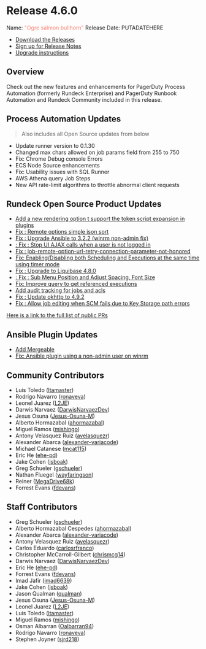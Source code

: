 # Release 4.6.0

Name: <span style="color: salmon"><span class="glyphicon glyphicon-bullhorn"></span> "Ogre salmon bullhorn"</span>
Release Date: PUTADATEHERE

- [Download the Releases](https://download.rundeck.com/)
- [Sign up for Release Notes](https://www.rundeck.com/release-notes-signup)
- [Upgrade instructions](/upgrading/)

## Overview

Check out the new features and enhancements for PagerDuty Process Automation (formerly Rundeck Enterprise) and PagerDuty Runbook Automation and Rundeck Community included in this release.

## Process Automation Updates

> Also includes all Open Source updates from below

* Update runner version to 0.1.30
* Changed max chars allowed on job params field from 255 to 750
* Fix: Chrome Debug console Errors
* ECS Node Source enhancements
* Fix: Usability issues with SQL Runner
* AWS Athena query Job Steps
* New API rate-limit algorithms to throttle abnormal client requests


## Rundeck Open Source Product Updates

* [Add a new rendering option t support the token script expansion in plugins](https://github.com/rundeck/rundeck/pull/7877)
* [Fix : Remote options simple json sort](https://github.com/rundeck/rundeck/pull/7872)
* [Fix : Upgrade Ansible to 3.2.2 (winrm non-admin fix)](https://github.com/rundeck/rundeck/pull/7863)
* [: Fix : Stop UI AJAX calls when a user is not logged in](https://github.com/rundeck/rundeck/pull/7861)
* [Fix : job-remote-option-url-retry-connection-parameter-not-honored](https://github.com/rundeck/rundeck/pull/7856)
* [Fix: Enabling/Disabling both Scheduling and Executions at the same time using timer mode](https://github.com/rundeck/rundeck/pull/7842)
* [Fix : Upgrade to Liquibase 4.8.0](https://github.com/rundeck/rundeck/pull/7831)
* [: Fix : Sub Menu Position and Adjust Spacing, Font Size](https://github.com/rundeck/rundeck/pull/7830)
* [Fix: Improve query to get referenced executions](https://github.com/rundeck/rundeck/pull/7827)
* [Add audit tracking for jobs and acls](https://github.com/rundeck/rundeck/pull/7826)
* [Fix : Update okhttp to 4.9.2](https://github.com/rundeck/rundeck/pull/7825)
* [Fix : Allow job editing when SCM fails due to Key Storage path errors](https://github.com/rundeck/rundeck/pull/7786)


[Here is a link to the full list of public PRs](https://github.com/rundeck/rundeck/pulls?q=is%3Apr+milestone%3A4.6.0+is%3Aclosed)

## Ansible Plugin Updates
* [Add Mergeable](https://github.com/rundeck-plugins/ansible-plugin/pull/325)
* [Fix: Ansible plugin using a non-admin user on winrm](https://github.com/rundeck-plugins/ansible-plugin/pull/324)


## Community Contributors

* Luis Toledo ([ltamaster](https://github.com/ltamaster))
* Rodrigo Navarro ([ronaveva](https://github.com/ronaveva))
* Leonel Juarez ([L2JE](https://github.com/L2JE))
* Darwis Narvaez ([DarwisNarvaezDev](https://github.com/DarwisNarvaezDev))
* Jesus Osuna ([Jesus-Osuna-M](https://github.com/Jesus-Osuna-M))
* Alberto Hormazabal ([ahormazabal](https://github.com/ahormazabal))
* Miguel Ramos ([mishingo](https://github.com/mishingo))
* Antony Velasquez Ruiz ([avelasquezr](https://github.com/avelasquezr))
* Alexander Abarca ([alexander-variacode](https://github.com/alexander-variacode))
* Michael Catanese ([mcat115](https://github.com/mcat115))
* Eric He ([ehe-pd](https://github.com/ehe-pd))
* Jake Cohen ([jsboak](https://github.com/jsboak))
* Greg Schueler ([gschueler](https://github.com/gschueler))
* Nathan Fluegel ([wayfaringson](https://github.com/wayfaringson))
* Reiner ([MegaDrive68k](https://github.com/MegaDrive68k))
* Forrest Evans ([fdevans](https://github.com/fdevans))


## Staff Contributors

* Greg Schueler ([gschueler](https://github.com/gschueler))
* Alberto Hormazabal Cespedes ([ahormazabal](https://github.com/ahormazabal))
* Alexander Abarca ([alexander-variacode](https://github.com/alexander-variacode))
* Antony Velasquez Ruiz ([avelasquezr](https://github.com/avelasquezr))
* Carlos Eduardo ([carlosrfranco](https://github.com/carlosrfranco))
* Christopher McCarroll-Gilbert ([chrismcg14](https://github.com/chrismcg14))
* Darwis Narvaez ([DarwisNarvaezDev](https://github.com/DarwisNarvaezDev))
* Eric He ([ehe-pd](https://github.com/ehe-pd))
* Forrest Evans ([fdevans](https://github.com/fdevans))
* Imad Jafir ([imad6639](https://github.com/imad6639))
* Jake Cohen ([jsboak](https://github.com/jsboak))
* Jason Qualman ([qualman](https://github.com/qualman))
* Jesus Osuna ([Jesus-Osuna-M](https://github.com/Jesus-Osuna-M))
* Leonel Juarez ([L2JE](https://github.com/L2JE))
* Luis Toledo ([ltamaster](https://github.com/ltamaster))
* Miguel Ramos ([mishingo](https://github.com/mishingo))
* Osman Albarran ([Oalbarran94](https://github.com/Oalbarran94))
* Rodrigo Navarro ([ronaveva](https://github.com/ronaveva))
* Stephen Joyner ([sjrd218](https://github.com/sjrd218))
